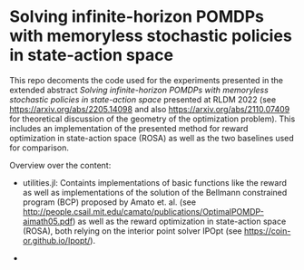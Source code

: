 # Solving infinite-horizon POMDPs with memoryless stochastic policies in state-action space

This repo decoments the code used for the experiments presented in the extended abstract *Solving infinite-horizon POMDPs with memoryless stochastic policies in state-action space* presented at RLDM 2022 (see https://arxiv.org/abs/2205.14098 and also https://arxiv.org/abs/2110.07409 for theoretical discussion of the geometry of the optimization problem). This includes an implementation of the presented method for reward optimization in state-action space (ROSA) as well as the two baselines used for comparison.

Overview over the content:

* utilities.jl: Containts implementations of basic functions like the reward as well as implementations of the solution of the Bellmann constrained program (BCP) proposed by Amato et. al. (see http://people.csail.mit.edu/camato/publications/OptimalPOMDP-aimath05.pdf) as well as the reward optimization in state-action space (ROSA), both relying on the interior point solver IPOpt (see https://coin-or.github.io/Ipopt/).

* 
